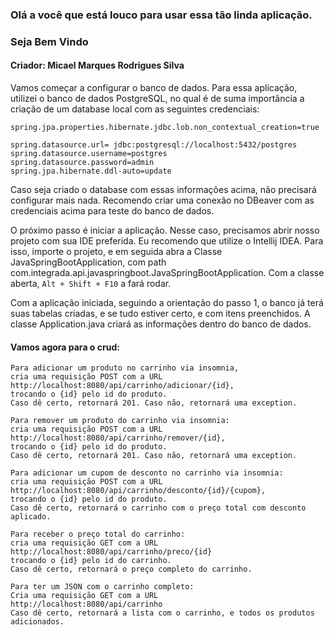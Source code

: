 ### Olá a você que está louco para usar essa tão linda aplicação.
### Seja Bem Vindo
#### Criador: Micael Marques Rodrigues Silva


<h>Vamos começar a configurar o banco de dados. Para essa aplicação, utilizei o banco de dados PostgreSQL, no qual é de suma importância a criação de um database local com as seguintes credenciais:
```
spring.jpa.properties.hibernate.jdbc.lob.non_contextual_creation=true

spring.datasource.url= jdbc:postgresql://localhost:5432/postgres
spring.datasource.username=postgres
spring.datasource.password=admin
spring.jpa.hibernate.ddl-auto=update
```

Caso seja criado o database com essas informações acima, não precisará configurar mais nada.
Recomendo criar uma conexão no DBeaver com as credenciais acima para teste do banco de dados.

O próximo passo é iniciar a aplicação. Nesse caso, precisamos abrir nosso projeto com sua IDE preferida. Eu recomendo que utilize o Intellij IDEA.
Para isso, importe o projeto, e em seguida abra a Classe
JavaSpringBootApplication,
com path
com.integrada.api.javaspringboot.JavaSpringBootApplication.
Com a classe aberta, ```Alt + Shift + F10``` a fará rodar.

Com a aplicação iniciada, seguindo a orientação do passo 1, o banco já terá suas tabelas criadas, e se tudo estiver certo, e com itens preenchidos. A classe Application.java criará as informações dentro do banco de dados.

#### Vamos agora para o crud:
~~~
Para adicionar um produto no carrinho via insomnia, 
cria uma requisição POST com a URL
http://localhost:8080/api/carrinho/adicionar/{id},
trocando o {id} pelo id do produto.
Caso dê certo, retornará 201. Caso não, retornará uma exception.
~~~
~~~
Para remover um produto do carrinho via insomnia:
cria uma requisição POST com a URL
http://localhost:8080/api/carrinho/remover/{id},
trocando o {id} pelo id do produto.
Caso dê certo, retornará 201. Caso não, retornará uma exception.
~~~
~~~
Para adicionar um cupom de desconto no carrinho via insomnia:
cria uma requisição POST com a URL
http://localhost:8080/api/carrinho/desconto/{id}/{cupom},
trocando o {id} pelo id do produto.
Caso dê certo, retornará o carrinho com o preço total com desconto aplicado.
~~~
~~~
Para receber o preço total do carrinho:
cria uma requisição GET com a URL
http://localhost:8080/api/carrinho/preco/{id}
trocando o {id} pelo id do carrinho.
Caso dê certo, retornará o preço completo do carrinho.
~~~
~~~
Para ter um JSON com o carrinho completo:
Cria uma requisição GET com a URL
http://localhost:8080/api/carrinho
Caso dê certo, retornará a lista com o carrinho, e todos os produtos adicionados.
~~~